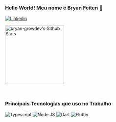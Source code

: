 ### Hello World! Meu nome é Bryan Feiten 👋

[![Linkedin](https://img.shields.io/badge/LinkedIn-0077B5?style=for-the-badge&logo=linkedin&logoColor=white)](https://linkedin.com/in/BryanFeiten)
  
<a href="https://github.com/bryan-growdev/bryan-growdev"><img alt="bryan-growdev's Github Stats" src="https://denvercoder1-github-readme-stats.vercel.app/api/?username=bryan-growdev&show_icons=true&include_all_commits=true&show_total_reviews=true&count_private=true&theme=react&hide_border=true&bg_color=1F222E&title_color=F85D7F&icon_color=F8D866&" height="192px"/></a>

<br/>

### Principais Tecnologias que uso no Trabalho

![Typescript](https://img.shields.io/badge/TypeScript-007ACC?style=for-the-badge&logo=typescript&logoColor=white)
![Node.JS](https://img.shields.io/badge/Node.js-43853D?style=for-the-badge&logo=node.js&logoColor=white)
![Dart](https://img.shields.io/badge/Dart-0175C2?style=for-the-badge&logo=dart&logoColor=white)
![Flutter](https://img.shields.io/badge/Flutter-02569B?style=for-the-badge&logo=flutter&logoColor=white)

